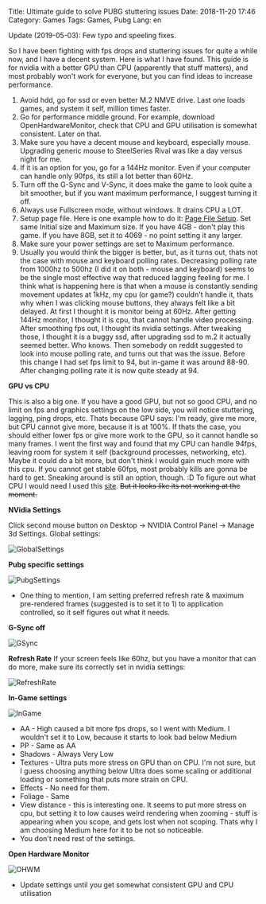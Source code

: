 Title: Ultimate guide to solve PUBG stuttering issues
Date: 2018-11-20 17:46
Category: Games
Tags: Games, Pubg
Lang: en

Update (2019-05-03): Few typo and speeling fixes.

So I have been fighting with fps drops and stuttering issues for quite a while now, and I have a decent system. Here is what I have found. This guide is for nvidia with a better GPU than CPU (apparently that stuff matters), and most probably won't work for everyone, but you can find ideas to increase performance.

1. Avoid hdd, go for ssd or even better M.2 NMVE drive. Last one loads games, and system it self, million times faster.
2. Go for performance middle ground. For example, download OpenHardwareMonitor, check that CPU and GPU utilisation is somewhat consistent. Later on that.
3. Make sure you have a decent mouse and keyboard, especially mouse. Upgrading generic mouse to SteelSeries Rival was like a day versus night for me.
4. If it is an option for you, go for a 144Hz monitor. Even if your computer can handle only 90fps, its still a lot better than 60Hz.
5. Turn off the G-Sync and V-Sync, it does make the game to look quite a bit smoother, but if you want maximum performance, I suggest turning it off.
6. Always use Fullscreen mode, without windows. It drains CPU a LOT.
7. Setup page file. Here is one example how to do it: [Page File Setup](https://www.geeksinphoenix.com/blog/post/2016/05/10/how-to-manage-windows-10-virtual-memory.aspx). Set same Initial size and Maximum size. If you have 4GB - don't play this game. If you have 8GB, set it to 4069 - no point setting it any larger.
8. Make sure your power settings are set to Maximum performance.
9. Usually you would think the bigger is better, but, as it turns out, thats not the case with mouse and keyboard polling rates. Decreasing polling rate from 1000hz to 500hz (I did it on both - mouse and keyboard) seems to be the single most effective way that reduced lagging feeling for me. I think what is happening here is that when a mouse is constantly sending movement updates at 1kHz, my cpu (or game?) couldn't handle it, thats why when I was clicking mouse buttons, they always felt like a bit delayed. At first I thought it is monitor being at 60Hz. After getting 144Hz monitor, I thought it is cpu, that cannot handle video processing. After smoothing fps out, I thought its nvidia settings. After tweaking those, I thought it is a buggy ssd, after upgrading ssd to m.2 it actually seemed better. Who knows. Then somebody on reddit suggested to look into mouse polling rate, and turns out that was the issue. Before this change I had set fps limit to 94, but in-game it was around 88-90. After changing polling rate it is now quite steady at 94.

**GPU vs CPU**

This is also a big one. If you have a good GPU, but not so good CPU, and no limit on fps and graphics settings on the low side, you will notice stuttering, lagging, ping drops, etc. Thats because GPU says: I'm ready, give me more, but CPU cannot give more, because it is at 100%. If thats the case, you should either lower fps or give more work to the GPU, so it cannot handle so many frames. I went the first way and found that my CPU can handle 94fps, leaving room for system it self (background processes, networking, etc). Maybe it could do a bit more, but don't think I would gain much more with this cpu.
If you cannot get stable 60fps, most probably kills are gonna be hard to get. Sneaking around is still an option, though. :D
To figure out what CPU I would need I used this [site](https://pc-builds.com/calculator/). ~~But it looks like its not working at the moment.~~

**NVidia Settings**

Click second mouse button on Desktop -> NVIDIA Control Panel -> Manage 3d Settings.
Global settings:

![GlobalSettings]({filename}/images/pubg/nvidia-global-settings.png)

**Pubg specific settings**

![PubgSettings]({filename}/images/pubg/nvidia-pubg-settings.png)

* One thing to mention, I am setting preferred refresh rate & maximum pre-rendered frames (suggested is to set it to 1) to application controlled, so it self figures out what it needs.

**G-Sync off**

![GSync]({filename}/images/pubg/nvidia-gsync.png)

**Refresh Rate**
If your screen feels like 60hz, but you have a monitor that can do more, make sure its correctly set in nvidia settings:

![RefreshRate]({filename}/images/pubg/nvidia-refresh-rate.png)


**In-Game settings**

![InGame]({filename}/images/pubg/in-game-settings.png)

- AA - High caused a bit more fps drops, so I went with Medium. I wouldn't set it to Low, because it starts to look bad below Medium
- PP - Same as AA
- Shadows - Always Very Low
- Textures - Ultra puts more stress on GPU than on CPU. I'm not sure, but I guess choosing anything below Ultra does some scaling or additional loading or something that puts more strain on CPU.
- Effects - No need for them.
- Foliage - Same
- View distance - this is interesting one. It seems to put more stress on cpu, but setting it to low causes weird rendering when zooming - stuff is appearing when you scope, and gets lost when not scoping. Thats why I am choosing Medium here for it to be not so noticeable.
- You don't need rest of the settings.

**Open Hardware Monitor**

![OHWM]({filename}/images/pubg/open-hw-monitor.png)

* Update settings until you get somewhat consistent GPU and CPU utilisation
